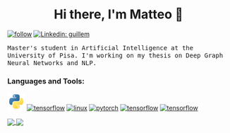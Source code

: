 <h1 align="center">Hi there, I'm Matteo 👋</h1>


[![follow](https://img.shields.io/github/followers/matteomedioli?style=social)](https://github.com/matteomedioli) [![Linkedin: guillem](https://img.shields.io/badge/-matteomedioli-blue?style=flat-square&logo=Linkedin&logoColor=white&link=https://www.linkedin.com/in/matteo-medioli-72806a110/)](https://www.linkedin.com/in/matteo-medioli-72806a110/)

<samp>Master's student in Artificial Intelligence at the University of Pisa. I'm working on my thesis on Deep Graph Neural Networks and NLP.</samp>

<h3 align="left">Languages and Tools:</h3>

<p align="left">
<a href="https://www.python.org" target="_blank"> <img src="https://raw.githubusercontent.com/devicons/devicon/master/icons/python/python-original.svg" alt="python" width="40" height="40"/></a>
<a href="https://www.cplusplus.com/" target="_blank"> <img src="https://upload.wikimedia.org/wikipedia/commons/1/18/ISO_C%2B%2B_Logo.svg" alt="tensorflow" width="40" height="40"/></a>
<a href="https://www.linux.org/" target="_blank"> <img src="https://www.vectorlogo.zone/logos/linux/linux-icon.svg" alt="linux" width="40" height="40"/></a> 
<a href="https://pytorch.org/" target="_blank"> <img src="https://www.vectorlogo.zone/logos/pytorch/pytorch-icon.svg" alt="pytorch" width="40" height="40"/></a> 
<a href="https://www.tensorflow.org" target="_blank"> <img src="https://www.vectorlogo.zone/logos/tensorflow/tensorflow-icon.svg" alt="tensorflow" width="40" height="40"/></a> 
<a href="https://mathworks.com/products/matlab.html" target="_blank"> <img src="https://upload.wikimedia.org/wikipedia/commons/2/21/Matlab_Logo.png" alt="tensorflow" width="40" height="40"/></a> 
</p>
<a href="https://github.com/anuraghazra/github-readme-stats">
  <img align="center" src="https://github-readme-stats.vercel.app/api/top-langs/?username=matteomedioli&theme=tokyonight&layout=compact" />
</a>
<a href="https://github.com/anuraghazra/github-readme-stats">
  <img align="center" src="https://github-readme-stats.vercel.app/api?username=matteomedioli&show_icons=true&theme=tokyonight&hide=prs,issues" />
</a>
</p>
